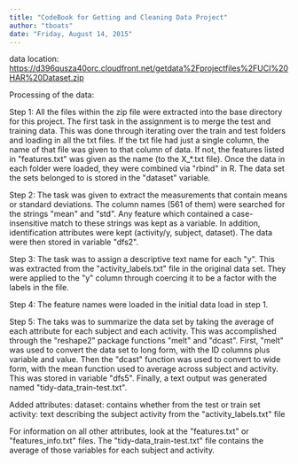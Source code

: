 ```yaml
---
title: "CodeBook for Getting and Cleaning Data Project"
author: "tboats"
date: "Friday, August 14, 2015"
---
```



data location: https://d396qusza40orc.cloudfront.net/getdata%2Fprojectfiles%2FUCI%20HAR%20Dataset.zip

Processing of the data:

Step 1: 
All the files within the zip file were extracted into the base directory for this project.  The first task in the assignment is to merge the test and training data.  This was done through iterating over the train and test folders and loading in all the txt files.  If the txt file had just a single column, the name of that file was given to that column of data.  If not, the features listed in "features.txt" was given as the name (to the X_*.txt file).  Once the data in each folder were loaded, they were combined via "rbind" in R.  The data set the sets belonged to is stored in the "dataset" variable.

Step 2: 
The task was given to extract the measurements that contain means or standard deviations.  The column names (561 of them) were searched for the strings "mean" and "std".  Any feature which contained a case-insensitive match to these strings was kept as a variable.  In addition, identification attributes were kept (activity/y, subject, dataset).  The data were then stored in variable "dfs2".

Step 3:
The task was to assign a descriptive text name for each "y".  This was extracted from the "activity_labels.txt" file in the original data set.  They were applied to the "y" column through coercing it to be a factor with the labels in the file.

Step 4:
The feature names were loaded in the initial data load in step 1.

Step 5:
The taks was to summarize the data set by taking the average of each attribute for each subject and each activity.  This was accomplished through the "reshape2" package functions "melt" and "dcast".  First, "melt" was used to convert the data set to long form, with the ID columns plus variable and value.  Then the "dcast" function was used to convert to wide form, with the mean function used to average across subject and activity.  This was stored in variable "dfs5".  Finally, a text output was generated named "tidy-data_train-test.txt".

Added attributes:
dataset: contains whether from the test or train set
activity: text describing the subject activity from the "activity_labels.txt" file

For information on all other attributes, look at the "features.txt" or "features_info.txt" files. The "tidy-data_train-test.txt" file contains the average of those variables for each subject and activity.